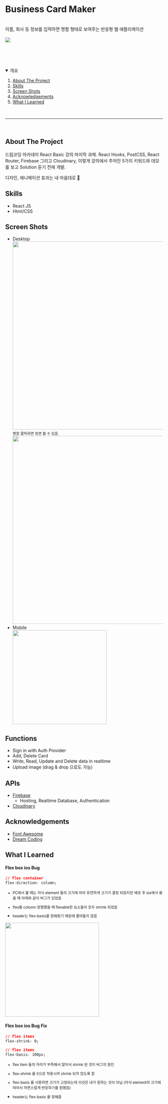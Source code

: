 # Business Card Maker

<br>
이름, 회사 등 정보를 입력하면 명함 형태로 보여주는 반응형 웹 애플리케이션
<br></br>
<img src="screen_shots/main.png" max-width="800"><br>
<br>

<br><br>

<details open="open">
  <summary>개요</summary>
  <ol>
    <li><a href="#about-the-project">About The Project</a></li>
    <li><a href="#skills">Skills</a></li>
    <li><a href="#screen-shots">Screen Shots</a></li>
    <li><a href="#acknowledgements">Acknowledgements</a></li>
    <li><a href="#what-i-learned">What I Learned</a></li>
  </ol>
</details>
</br>

---

</br>

## About The Project

드림코딩 아카데미 React Basic 강의 마지막 과제.
React Hooks, PostCSS, React Router, Firebase 그리고 Cloudinary, 이렇게 강의에서 주어진 5가지 키워드와 데모를 보고 Solution 듣기 전에 개발.

디자인, 애니메이션 효과는 내 마음대로 👻

## Skills

- React JS
- Html/CSS

## Screen Shots

- Desktop</br>
  <img src="screen_shots/main.png" width="600">
  <small>명함 클릭하면 뒷면 볼 수 있음 </small>
  <img src="screen_shots/main_back.png" width="600">
  <br>
- Mobile</br>
  <img src="screen_shots/main_mobile.png" width="300">

## Functions

- Sign in with Auth Provider
- Add, Delete Card
- Write, Read, Update and Delete data in realtime
- Upload image (drag & drop 으로도 가능)

## APIs

- [Firebase](https://firebase.google.com/?hl=pt-br)
  - Hosting, Realtime Database, Authentication
- [Cloudinary](https://cloudinary.com/)

## Acknowledgements

- [Font Awesome](https://fontawesome.com/)
- [Dream Coding](https://academy.dream-coding.com/)

## What I Learned

#### Flex box ios Bug

```css
// flex container
flex-direction: column;
```

  <small>

- PC에서 볼 때는 자식 element 들의 크기에 따라 유연하게 크기가 결정 되었지만 배포 후 ios에서 봤을 때 아래와 같이 버그가 있었음
- flex를 column 정렬했을 때 flexable한 요소들이 모두 shrink 되었음
- header는 flex-basis를 정해줬기 때문에 줄어들지 않음

  </small>

<img src="screen_shots/ios_bug.png" width="300"></br>

#### Flex box ios Bug Fix

```css
// flex items
flex-shrink: 0;
```

```css
// flex items
flex-basis: 100px;
```

  <small>

- flex item 들의 자리가 부족해서 알아서 shrink 된 것이 버그의 원인
- flex-shrink 를 0으로 적용시켜 shrink 되지 않도록 함
- flex-basis 를 사용하면 크기가 고정되는데 이것은 내가 원하는 것이 아님 (자식 element의 크기에 따라서 자연스럽게 반응하기를 원했음)
- header는 flex-basis 를 정해줌

  </small>

